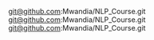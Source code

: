 git@github.com:Mwandia/NLP_Course.git
git@github.com:Mwandia/NLP_Course.git
git@github.com:Mwandia/NLP_Course.git
